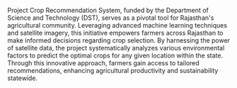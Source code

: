 Project Crop Recommendation System, funded by the Department of Science and Technology (DST), serves as a pivotal tool for Rajasthan's agricultural community. Leveraging advanced machine learning techniques and satellite imagery, this initiative empowers farmers across Rajasthan to make informed decisions regarding crop selection. By harnessing the power of satellite data, the project systematically analyzes various environmental factors to predict the optimal crops for any given location within the state. Through this innovative approach, farmers gain access to tailored recommendations, enhancing agricultural productivity and sustainability statewide.
